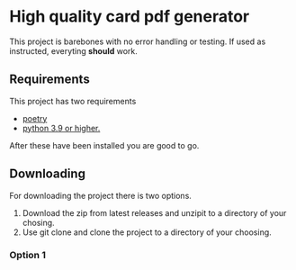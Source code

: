 # High quality card pdf generator

This project is barebones with no error handling or testing. If used as instructed, everyting **should** work.

## Requirements

This project has two requirements
- [poetry](https://python-poetry.org/docs/#installing-with-pipx)
- [python 3.9 or higher.](https://www.python.org/downloads/)

After these have been installed you are good to go.

## Downloading

For downloading the project there is two options.
1. Download the zip from latest releases and unzipit to a directory of your chosing.
2. Use git clone and clone the project to a directory of your choosing.

### Option 1
